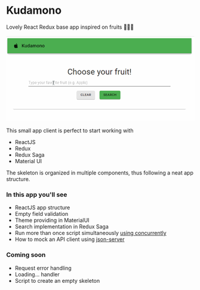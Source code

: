 # Kudamono
Lovely React Redux base app inspired on fruits 🍎🍌🍊

![app overview](https://github.com/Bmartin2013/Kudamono/blob/media/kudamono/main.gif)

This small app client is perfect to start working with 

- ReactJS
- Redux
- Redux Saga
- Material UI

The skeleton is organized in multiple components, thus following a neat app structure.

### In this app you'll see

- ReactJS app structure 
- Empty field validation
- Theme providing in MaterialUI
- Search implementation in Redux Saga
- Run more than once script simultaneously [using concurrently](https://github.com/kimmobrunfeldt/concurrently)
- How to mock an API client using [json-server](https://github.com/typicode/json-server)

### Coming soon

- Request error handling
- Loading... handler
- Script to create an empty skeleton
